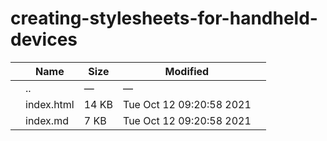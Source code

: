 # creating-stylesheets-for-handheld-devices

<table><thead><tr class="header"><th></th><th>Name</th><th>Size</th><th>Modified</th><th></th></tr></thead><tbody><tr class="odd"><td></td><td><span class="goup">..</span></td><td>—</td><td>—</td><td></td></tr><tr class="even"><td></td><td><span class="name">index.html</span></td><td>14 KB</td><td>Tue Oct 12 09:20:58 2021</td><td></td></tr><tr class="odd"><td></td><td><span class="name">index.md</span></td><td>7 KB</td><td>Tue Oct 12 09:20:58 2021</td><td></td></tr></tbody></table>
